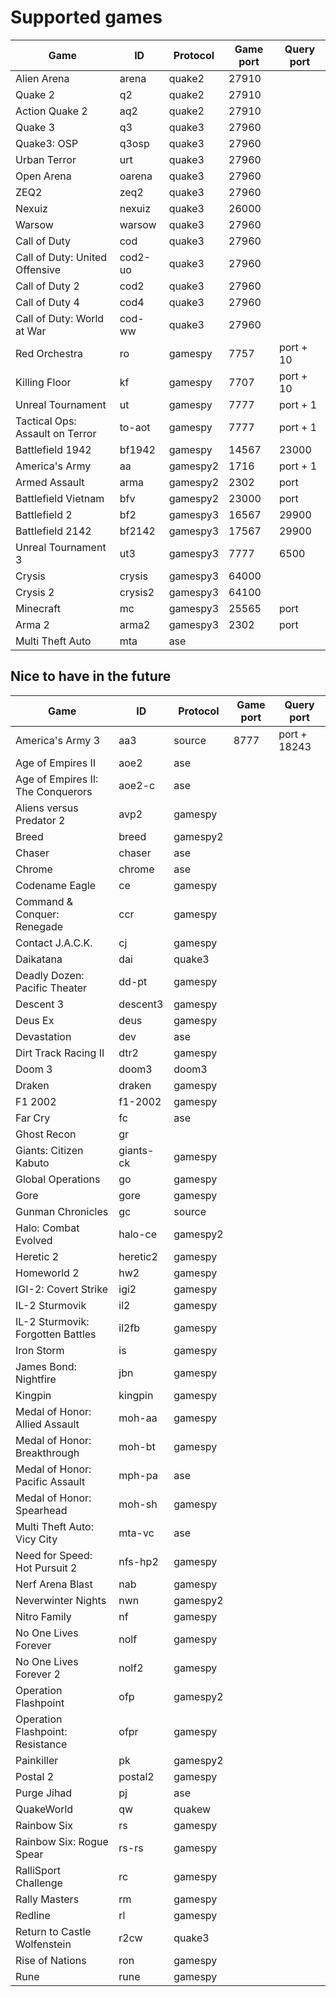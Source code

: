 # Supported games

| Game                              | ID        | Protocol | Game port | Query port |
|-----------------------------------|-----------|----------|-----------|------------|
| Alien Arena                       | arena     | quake2   | 27910     |            |
| Quake 2                           | q2        | quake2   | 27910     |            |
| Action Quake 2                    | aq2       | quake2   | 27910     |            |
| Quake 3                           | q3        | quake3   | 27960     |            |
| Quake3: OSP                       | q3osp     | quake3   | 27960     |            |
| Urban Terror                      | urt       | quake3   | 27960     |            |
| Open Arena                        | oarena    | quake3   | 27960     |            |
| ZEQ2                              | zeq2      | quake3   | 27960     |            |
| Nexuiz                            | nexuiz    | quake3   | 26000     |            |
| Warsow                            | warsow    | quake3   | 27960     |            |
| Call of Duty                      | cod       | quake3   | 27960     |            |
| Call of Duty: United Offensive    | cod2-uo   | quake3   | 27960     |            |
| Call of Duty 2                    | cod2      | quake3   | 27960     |            |
| Call of Duty 4                    | cod4      | quake3   | 27960     |            |
| Call of Duty: World at War        | cod-ww    | quake3   | 27960     |            |
| Red Orchestra                     | ro        | gamespy  | 7757      | port + 10  |
| Killing Floor                     | kf        | gamespy  | 7707      | port + 10  |
| Unreal Tournament                 | ut        | gamespy  | 7777      | port + 1   |
| Tactical Ops: Assault on Terror   | to-aot    | gamespy  | 7777      | port + 1   |
| Battlefield 1942                  | bf1942    | gamespy  | 14567     | 23000      |
| America's Army                    | aa        | gamespy2 | 1716      | port + 1   |
| Armed Assault                     | arma      | gamespy2 | 2302      | port       |
| Battlefield Vietnam               | bfv       | gamespy2 | 23000     | port       |
| Battlefield 2                     | bf2       | gamespy3 | 16567     | 29900      |
| Battlefield 2142                  | bf2142    | gamespy3 | 17567     | 29900      |
| Unreal Tournament 3               | ut3       | gamespy3 | 7777      | 6500       |
| Crysis                            | crysis    | gamespy3 | 64000     |            |
| Crysis 2                          | crysis2   | gamespy3 | 64100     |            |
| Minecraft                         | mc        | gamespy3 | 25565     | port       |
| Arma 2                            | arma2     | gamespy3 | 2302      | port       |
| Multi Theft Auto                  | mta       | ase      |           |            |

## Nice to have in the future

| Game                              | ID        | Protocol | Game port | Query port |
|-----------------------------------|-----------|----------|-----------|------------|
| America's Army 3                  | aa3       | source   | 8777      | port + 18243 |
| Age of Empires II                 | aoe2      | ase      |           |            |
| Age of Empires II: The Conquerors | aoe2-c    | ase      |           |            |
| Aliens versus Predator 2          | avp2      | gamespy  |           |            |
| Breed                             | breed     | gamespy2 |           |            |
| Chaser                            | chaser    | ase      |           |            |
| Chrome                            | chrome    | ase      |           |            |
| Codename Eagle                    | ce        | gamespy  |           |            |
| Command & Conquer: Renegade       | ccr       | gamespy  |           |            |
| Contact J.A.C.K.                  | cj        | gamespy  |           |            |
| Daikatana                         | dai       | quake3   |           |            |
| Deadly Dozen: Pacific Theater     | dd-pt     | gamespy  |           |            |
| Descent 3                         | descent3  | gamespy  |           |            |
| Deus Ex                           | deus      | gamespy  |           |            |
| Devastation                       | dev       | ase      |           |            |
| Dirt Track Racing II              | dtr2      | gamespy  |           |            |
| Doom 3                            | doom3     | doom3    |           |            |
| Draken                            | draken    | gamespy  |           |            |
| F1 2002                           | f1-2002   | gamespy  |           |            |
| Far Cry                           | fc        | ase      |           |            |
| Ghost Recon                       | gr        |          |           |            |
| Giants: Citizen Kabuto            | giants-ck | gamespy  |           |            |
| Global Operations                 | go        | gamespy  |           |            |
| Gore                              | gore      | gamespy  |           |            |
| Gunman Chronicles                 | gc        | source   |           |            |
| Halo: Combat Evolved              | halo-ce   | gamespy2 |           |            |
| Heretic 2                         | heretic2  | gamespy  |           |            |
| Homeworld 2                       | hw2       | gamespy  |           |            |
| IGI-2: Covert Strike              | igi2      | gamespy  |           |            |
| IL-2 Sturmovik                    | il2       | gamespy  |           |            |
| IL-2 Sturmovik: Forgotten Battles | il2fb     | gamespy  |           |            |
| Iron Storm                        | is        | gamespy  |           |            |
| James Bond: Nightfire             | jbn       | gamespy  |           |            |
| Kingpin                           | kingpin   | gamespy  |           |            |
| Medal of Honor: Allied Assault    | moh-aa    | gamespy  |           |            |
| Medal of Honor: Breakthrough      | moh-bt    | gamespy  |           |            |
| Medal of Honor: Pacific Assault   | mph-pa    | ase      |           |            |
| Medal of Honor: Spearhead         | moh-sh    | gamespy  |           |            |
| Multi Theft Auto: Vicy City       | mta-vc    | ase      |           |            |
| Need for Speed: Hot Pursuit 2     | nfs-hp2   | gamespy  |           |            |
| Nerf Arena Blast                  | nab       | gamespy  |           |            |
| Neverwinter Nights                | nwn       | gamespy2 |           |            |
| Nitro Family                      | nf        | gamespy  |           |            |
| No One Lives Forever              | nolf      | gamespy  |           |            |
| No One Lives Forever 2            | nolf2     | gamespy  |           |            |
| Operation Flashpoint              | ofp       | gamespy2 |           |            |
| Operation Flashpoint: Resistance  | ofpr      | gamespy  |           |            |
| Painkiller                        | pk        | gamespy2 |           |            |
| Postal 2                          | postal2   | gamespy  |           |            |
| Purge Jihad                       | pj        | ase      |           |            |
| QuakeWorld                        | qw        | quakew   |           |            |
| Rainbow Six                       | rs        | gamespy  |           |            |
| Rainbow Six: Rogue Spear          | rs-rs     | gamespy  |           |            |
| RalliSport Challenge              | rc        | gamespy  |           |            |
| Rally Masters                     | rm        | gamespy  |           |            |
| Redline                           | rl        | gamespy  |           |            |
| Return to Castle Wolfenstein      | r2cw      | quake3   |           |            |
| Rise of Nations                   | ron       | gamespy  |           |            |
| Rune                              | rune      | gamespy  |           |            |
